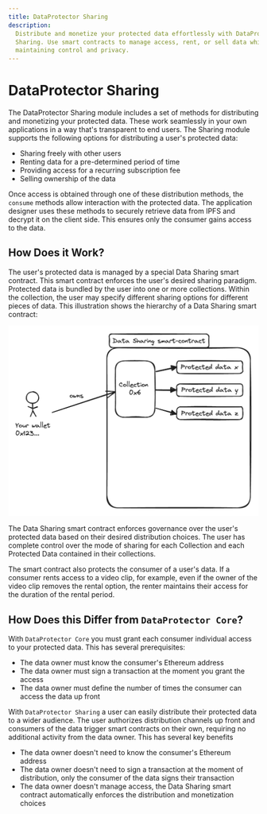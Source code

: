 ```yaml
---
title: DataProtector Sharing
description:
  Distribute and monetize your protected data effortlessly with DataProtector
  Sharing. Use smart contracts to manage access, rent, or sell data while
  maintaining control and privacy.
---
```


# DataProtector Sharing <ChainNotSupportedBadge />

The DataProtector Sharing module includes a set of methods for distributing and
monetizing your protected data. These work seamlessly in your own applications
in a way that's transparent to end users. The Sharing module supports the
following options for distributing a user's protected data:

- Sharing freely with other users
- Renting data for a pre-determined period of time
- Providing access for a recurring subscription fee
- Selling ownership of the data

Once access is obtained through one of these distribution methods, the `consume`
methods allow interaction with the protected data. The application designer uses
these methods to securely retrieve data from IPFS and decrypt it on the client
side. This ensures only the consumer gains access to the data.

## How Does it Work?

The user's protected data is managed by a special Data Sharing smart contract.
This smart contract enforces the user's desired sharing paradigm. Protected data
is bundled by the user into one or more collections. Within the collection, the
user may specify different sharing options for different pieces of data. This
illustration shows the hierarchy of a Data Sharing smart contract:

![Data Sharing smart contract](./dataProtectorSharing/data-sharing-sc.png)

The Data Sharing smart contract enforces governance over the user's protected
data based on their desired distribution choices. The user has complete control
over the mode of sharing for each Collection and each Protected Data contained
in their collections.

The smart contract also protects the consumer of a user's data. If a consumer
rents access to a video clip, for example, even if the owner of the video clip
removes the rental option, the renter maintains their access for the duration of
the rental period.

## How Does this Differ from `DataProtector Core`?

With `DataProtector Core` you must grant each consumer individual access to your
protected data. This has several prerequisites:

- The data owner must know the consumer's Ethereum address
- The data owner must sign a transaction at the moment you grant the access
- The data owner must define the number of times the consumer can access the
  data up front

With `DataProtector Sharing` a user can easily distribute their protected data
to a wider audience. The user authorizes distribution channels up front and
consumers of the data trigger smart contracts on their own, requiring no
additional activity from the data owner. This has several key benefits

- The data owner doesn't need to know the consumer's Ethereum address
- The data owner doesn't need to sign a transaction at the moment of
  distribution, only the consumer of the data signs their transaction
- The data owner doesn't manage access, the Data Sharing smart contract
  automatically enforces the distribution and monetization choices

<script setup>
import ChainNotSupportedBadge from '@/components/ChainNotSupportedBadge.vue'
</script>
